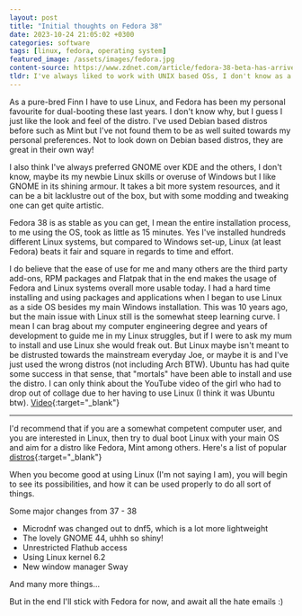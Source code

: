 ```yaml
---
layout: post
title: "Initial thoughts on Fedora 38"
date: 2023-10-24 21:05:02 +0300
categories: software
tags: [linux, fedora, operating system]
featured_image: /assets/images/fedora.jpg
content-source: https://www.zdnet.com/article/fedora-38-beta-has-arrived-and-it-heralds-a-spectacular-upcoming-release/
tldr: I've always liked to work with UNIX based OSs, I don't know as a developer one almost always gets to work with some form of UNIX.
---
```


As a pure-bred Finn I have to use Linux, and Fedora has been my personal favourite for dual-booting these last years. I don't know why, but I guess I just like the look and feel of the distro. I've used Debian based distros before such as Mint but I've not found them to be as well suited towards my personal preferences. Not to look down on Debian based distros, they are great in their own way!

I also think I've always preferred GNOME over KDE and the others, I don't know, maybe its my newbie Linux skills or overuse of Windows but I like GNOME in its shining armour. It takes a bit more system resources, and it can be a bit lacklustre out of the box, but with some modding and tweaking one can get quite artistic.

Fedora 38 is as stable as you can get, I mean the entire installation process, to me using the OS, took as little as 15 minutes. Yes I've installed hundreds different Linux systems, but compared to Windows set-up, Linux (at least Fedora) beats it fair and square in regards to time and effort.

I do believe that the ease of use for me and many others are the third party add-ons, RPM packages and Flatpak that in the end makes the usage of Fedora and Linux systems overall more usable today. I had a hard time installing and using packages and applications when I began to use Linux as a side OS besides my main Windows installation. This was 10 years ago, but the main issue with Linux still is the somewhat steep learning curve. I mean I can brag about my computer engineering degree and years of development to guide me in my Linux struggles, but if I were to ask my mum to install and use Linux she would freak out. But Linux maybe isn't meant to be distrusted towards the mainstream everyday Joe, or maybe it is and I've just used the wrong distros (not including Arch BTW). Ubuntu has had quite some success in that sense, that "mortals" have been able to install and use the distro. I can only think about the YouTube video of the girl who had to drop out of collage due to her having to use Linux (I think it was Ubuntu btw). [Video](https://www.youtube.com/watch?v=5Qj8p-PEwbI){:target="\_blank"}

---

I'd recommend that if you are a somewhat competent computer user, and you are interested in Linux, then try to dual boot Linux with your main OS and aim for a distro like Fedora, Mint among others. Here's a list of popular [distros](https://distrowatch.com/dwres.php?resource=major){:target="\_blank"}

When you become good at using Linux (I'm not saying I am), you will begin to see its possibilities, and how it can be used properly to do all sort of things.

Some major changes from 37 - 38

- Microdnf was changed out to dnf5, which is a lot more lightweight
- The lovely GNOME 44, uhhh so shiny!
- Unrestricted Flathub access
- Using Linux kernel 6.2
- New window manager Sway

And many more things...

But in the end I'll stick with Fedora for now, and await all the hate emails :)
